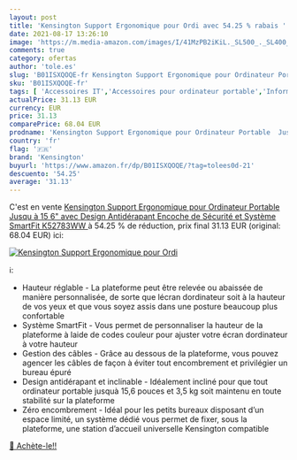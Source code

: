 ```yaml
---
layout: post
title: 'Kensington Support Ergonomique pour Ordi avec 54.25 % rabais '
date: 2021-08-17 13:26:10
image: 'https://m.media-amazon.com/images/I/41MzPB2iKiL._SL500_._SL400_.jpg'
comments: true
category: ofertas
author: 'tole.es'
slug: 'B01ISXQOQE-fr Kensington Support Ergonomique pour Ordinateur Portable...'
sku: 'B01ISXQOQE-fr'
tags: [ 'Accessoires IT','Accessoires pour ordinateur portable','Informatique','Supports pour ordinateur portable','kensington', ]
actualPrice: 31.13 EUR
currency: EUR
price: 31.13
comparePrice: 68.04 EUR
prodname: 'Kensington Support Ergonomique pour Ordinateur Portable  Jusqu à 15 6"  avec Design Antidérapant  Encoche de Sécurité et Système SmartFit  K52783WW '
country: 'fr'
flag: '🇫🇷'
brand: 'Kensington'
buyurl: 'https://www.amazon.fr/dp/B01ISXQOQE/?tag=tolees0d-21'
descuento: '54.25'
average: '31.13'
---
```


C'est en vente [Kensington Support Ergonomique pour Ordinateur Portable  Jusqu à 15 6"  avec Design Antidérapant  Encoche de Sécurité et Système SmartFit  K52783WW ](https://www.amazon.fr/dp/B01ISXQOQE/?tag=tolees0d-21)  à  54.25 % de réduction, prix final  31.13 EUR (original: 68.04 EUR) ici:

[![Kensington Support Ergonomique pour Ordi](https://m.media-amazon.com/images/I/41MzPB2iKiL._SL500_._SL400_.jpg)](https://www.amazon.fr/dp/B01ISXQOQE/?tag=tolees0d-21)

ℹ️:

- Hauteur réglable - La plateforme peut être relevée ou abaissée de manière personnalisée, de sorte que lécran dordinateur soit à la hauteur de vos yeux et que vous soyez assis dans une posture beaucoup plus confortable
- Système SmartFit - Vous permet de personnaliser la hauteur de la plateforme à laide de codes couleur pour ajuster votre écran dordinateur à votre hauteur
- Gestion des câbles - Grâce au dessous de la plateforme, vous pouvez agencer les câbles de façon à éviter tout encombrement et privilégier un bureau épuré
- Design antidérapant et inclinable - Idéalement incliné pour que tout ordinateur portable jusquà 15,6 pouces et 3,5 kg soit maintenu en toute stabilité sur la plateforme
- Zéro encombrement - Idéal pour les petits bureaux disposant d’un espace limité, un système dédié vous permet de fixer, sous la plateforme, une station d’accueil universelle Kensington compatible

[🛒 Achète-le!!](https://www.amazon.fr/dp/B01ISXQOQE/?tag=tolees0d-21)
